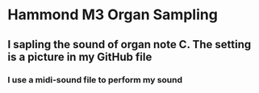 # Hammond M3 Organ Sampling
## I sapling the sound of organ note C. The setting is a picture in my GitHub file
### I use a midi-sound file to perform my sound 
